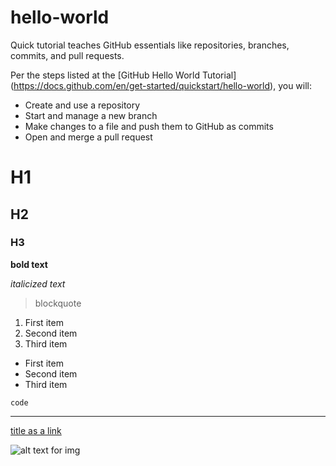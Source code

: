 # hello-world
Quick tutorial teaches GitHub essentials like repositories, branches, commits, and pull requests.

Per the steps listed at the [GitHub Hello World Tutorial] (https://docs.github.com/en/get-started/quickstart/hello-world), you will:
- Create and use a repository
- Start and manage a new branch
- Make changes to a file and push them to GitHub as commits
- Open and merge a pull request


# H1
## H2
### H3

**bold text**

*italicized text*

> blockquote

1. First item
2. Second item
3. Third item

- First item
- Second item
- Third item

`code`

---

[title as a link](https://www.example.com)

![alt text for img](image.jpg)
